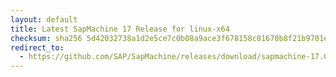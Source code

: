 ```yaml
---
layout: default
title: Latest SapMachine 17 Release for linux-x64
checksum: sha256 5d42032738a1d2e5ce7c0b08a9ace3f678158c01670b8f21b9701e38eda6127b
redirect_to:
  - https://github.com/SAP/SapMachine/releases/download/sapmachine-17.0.14/sapmachine-jdk-17.0.14_linux-x64_bin.tar.gz
---
```


